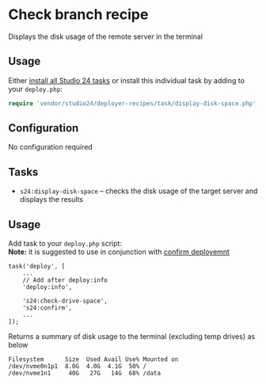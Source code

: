 # Check branch recipe

Displays the disk usage of the remote server in the terminal
## Usage

Either [install all Studio 24 tasks](../README.md#installation) or install this individual task by adding to your `deploy.php`:

```php
require 'vendor/studio24/deployer-recipes/task/display-disk-space.php';
```

## Configuration
No configuration required

## Tasks

- `s24:display-disk-space` – checks the disk usage of the target server and displays the results


## Usage

Add task to your `deploy.php` script:  
**Note:** it is suggested to use in conjunction with [confirm deployemnt](confirm-deployment.md)

```
task('deploy', [
    ...
    // Add after deploy:info
    'deploy:info',

    's24:check-drive-space',
    's24:confirm',    
    ...
]);
```

Returns a summary of disk usage to the terminal (excluding temp drives) as below 
```
Filesystem      Size  Used Avail Use% Mounted on
/dev/nvme0n1p1  8.0G  4.0G  4.1G  50% /
/dev/nvme1n1     40G   27G   14G  68% /data

```
